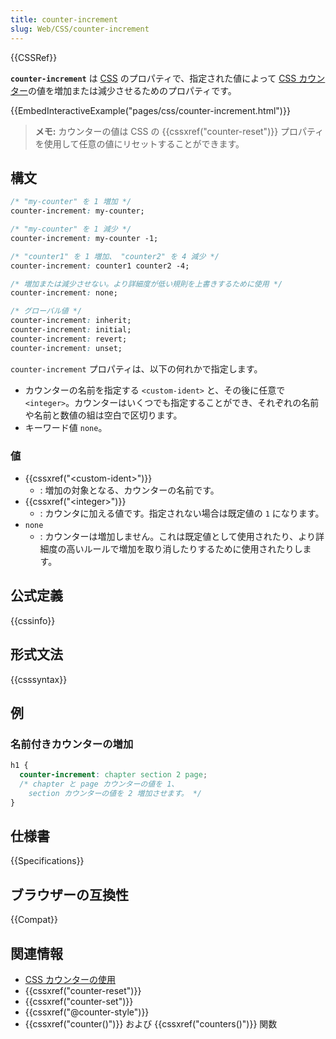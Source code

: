 ```yaml
---
title: counter-increment
slug: Web/CSS/counter-increment
---
```


{{CSSRef}}

**`counter-increment`** は [CSS](/ja/docs/Web/CSS) のプロパティで、指定された値によって [CSS カウンター](/ja/docs/Web/CSS/CSS_Counter_Styles/Using_CSS_counters)の値を増加または減少させるためのプロパティです。

{{EmbedInteractiveExample("pages/css/counter-increment.html")}}

> **メモ:** カウンターの値は CSS の {{cssxref("counter-reset")}} プロパティを使用して任意の値にリセットすることができます。

## 構文

```css
/* "my-counter" を 1 増加 */
counter-increment: my-counter;

/* "my-counter" を 1 減少 */
counter-increment: my-counter -1;

/* "counter1" を 1 増加、 "counter2" を 4 減少 */
counter-increment: counter1 counter2 -4;

/* 増加または減少させない。より詳細度が低い規則を上書きするために使用 */
counter-increment: none;

/* グローバル値 */
counter-increment: inherit;
counter-increment: initial;
counter-increment: revert;
counter-increment: unset;
```

`counter-increment` プロパティは、以下の何れかで指定します。

- カウンターの名前を指定する `<custom-ident>` と、その後に任意で `<integer>`。カウンターはいくつでも指定することができ、それぞれの名前や名前と数値の組は空白で区切ります。
- キーワード値 `none`。

### 値

- {{cssxref("&lt;custom-ident&gt;")}}
  - : 増加の対象となる、カウンターの名前です。
- {{cssxref("&lt;integer&gt;")}}
  - : カウンタに加える値です。指定されない場合は既定値の `1` になります。
- `none`
  - : カウンターは増加しません。これは既定値として使用されたり、より詳細度の高いルールで増加を取り消したりするために使用されたりします。

## 公式定義

{{cssinfo}}

## 形式文法

{{csssyntax}}

## 例

### 名前付きカウンターの増加

```css
h1 {
  counter-increment: chapter section 2 page;
  /* chapter と page カウンターの値を 1、
    section カウンターの値を 2 増加させます。 */
}
```

## 仕様書

{{Specifications}}

## ブラウザーの互換性

{{Compat}}

## 関連情報

- [CSS カウンターの使用](/ja/docs/Web/CSS/CSS_Counter_Styles/Using_CSS_counters)
- {{cssxref("counter-reset")}}
- {{cssxref("counter-set")}}
- {{cssxref("@counter-style")}}
- {{cssxref("counter()")}} および {{cssxref("counters()")}} 関数
